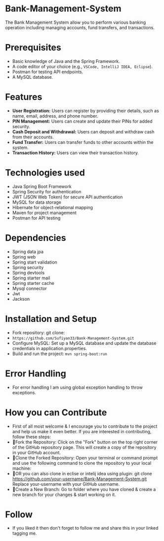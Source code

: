 # Bank-Management-System
The Bank Management System allow you to perform various banking operation including managing accounts, fund transfers, and transactions.

# Prerequisites
- Basic knowledge of Java and the Spring Framework.
- A code editor of your choice (e.g., `VSCode, IntelliJ IDEA, Eclipse`).
- Postman for testing API endpoints.
- A MySQL database.

# Features
- **User Registration:** Users can register by providing their details, such as name, email, address, and phone number.
- **PIN Management:** Users can create and update their PINs for added security.
- **Cash Deposit and Withdrawal:** Users can deposit and withdraw cash from their accounts.
- **Fund Transfer:** Users can transfer funds to other accounts within the system.
- **Transaction History:** Users can view their transaction history.

# Technologies used
- Java Spring Boot Framework
- Spring Security for authentication
- JWT (JSON Web Token) for secure API authentication
- MySQL for data storage
- Hibernate for object-relational mapping
- Maven for project management
- Postman for API testing

# Dependencies
- Spring data jpa
- Spring web
- Spring start validation
- Spring security
- Spring devtools
- Spring starter mail
- Spring starter cache
- Mysql connector
- Jwt
- Jackson

# Installation and Setup
- Fork repository: git clone:
- ```https://github.com/Sufiyan33/Bank-Management-System.git```
- Configure MySQL: Set up a MySQL database and update the database credentials in application.properties.
- Build and run the project: `mvn spring-boot:run`

# Error Handling
- For error handling I am using global exception handling to throw exceptions.

# How you can Contribute
- First of all most welcome & I encourage you to contribute to the project and help us make it even better. If you are interested in contributing, follow these steps:
- 🔺Fork the Repository: Click on the "Fork" button on the top right corner of the GitHub repository page. This will create a copy of the repository in your GitHub account.
- 🔺Clone the Forked Repository: Open your terminal or command prompt and use the following command to clone the repository to your local machine:
- 🔺OR you can also clone in eclise or intelij idea using plugin:
git clone https://github.com/your-username/Bank-Management-System.git
Replace your-username with your GitHub username.
- 🔺Create a New Branch: Go to folder where you have cloned & create a new branch for your changes & start working on it.

# Follow
- If you liked it then don't forget to follow me and share this in your linked tagging me.

